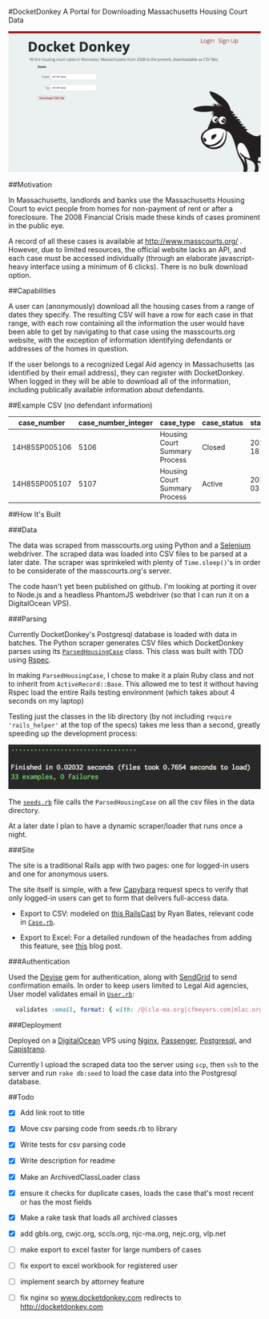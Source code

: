 #DocketDonkey 
A Portal for Downloading Massachusetts Housing Court Data

![DocketDonkey FrontPage](https://raw.githubusercontent.com/cfmeyers/DocketDonkey/master/app/assets/images/frontpage_not_logged_in.png)

##Motivation

In Massachusetts, landlords and banks use the Massachusetts Housing Court to evict people from homes for non-payment of rent or after a foreclosure. The 2008 Financial Crisis made these kinds of cases prominent in the public eye.

A record of all these cases is available at http://www.masscourts.org/ . However, due to limited resources, the official website lacks an API, and each case must be accessed individually (through an elaborate javascript-heavy interface using a minimum of 6 clicks). There is no bulk download option.

##Capabilities

A user can (anonymously) download all the housing cases from a range of dates they specify.  The resulting CSV will have a row for each case in that range, with each row containing all the information the user would have been able to get by navigating to that case using the masscourts.org website, with the exception of information identifying defendants or addresses of the homes in question.  

If the user belongs to a recognized Legal Aid agency in Massachusetts (as identified by their email address), they can register with DocketDonkey.  When logged in they will be able to download all of the information, including publically available information about defendants.

##Example CSV (no defendant information)

case_number|case_number_integer|case_type|case_status|status_date|file_date|plaintiff_name_original|plaintiff_name_guess|plaintiff_attorney_name|defendants_self_represented|case_outcome|case_outcome_date
-----------|-------------------|---------|-----------|-----------|---------|-----------------------|--------------------|-----------------------|---------------------------|------------|-----------------
14H85SP005106|5106|Housing Court Summary Process|Closed|2014-12-18|2014-12-03|Matheson Apts LLC|Matheson Apts LLC|"Raphaelson, Esq., Henry (411971)"|true|R 41(a)(1) Voluntary Dismissal|2014-12-18
14H85SP005107|5107|Housing Court Summary Process|Active|2014-12-03|2014-12-03|F&R LLC|F&R LLC|"Raphaelson, Esq., Henry (411971)"|false|Agreement for Judgment|2015-01-22

##How It's Built

###Data

The data was scraped from masscourts.org using Python and a [Selenium](https://selenium-python.readthedocs.org/) webdriver.  The scraped data was loaded into CSV files to be parsed at a later date.  The scraper was sprinkeled with plenty of `Time.sleep()`'s in order to be considerate of the masscourts.org's server.

The code hasn't yet been published on github.  I'm looking at porting it over to  Node.js and a headless PhantomJS webdriver (so that I can run it on a DigitalOcean VPS).

###Parsing

Currently DocketDonkey's Postgresql database is loaded with data in batches.  The Python scraper generates CSV files which DocketDonkey parses using its [`ParsedHousingCase`](https://github.com/cfmeyers/DocketDonkey/blob/master/lib/parsed_housing_case.rb) class.  This class was built with TDD using [Rspec](https://github.com/rspec/rspec).

In making `ParsedHousingCase`, I chose to make it a plain Ruby class and not to inherit from `ActiveRecord::Base`.  This allowed me to test it without having Rspec load the entire Rails testing environment (which takes about 4 seconds on my laptop)

Testing just the classes in the lib directory (by not including `require 'rails_helper'` at the top of the specs) takes me less than a second, greatly speeding up the development process:

![Rspec on just lib classes](https://raw.githubusercontent.com/cfmeyers/DocketDonkey/master/app/assets/images/rspec-screenshot-just-lib.png)

The [`seeds.rb`](https://github.com/cfmeyers/DocketDonkey/blob/master/db/seeds.rb) file calls the `ParsedHousingCase` on all the csv files in the data directory.  

At a later date I plan to have a dynamic scraper/loader that runs once a night.  

###Site

The site is a traditional Rails app with two pages: one for logged-in users and one for anonymous users.

The site itself is simple, with a few [Capybara](https://github.com/jnicklas/capybara) request specs to verify that only logged-in users can get to form that delivers full-access data.

-  Export to CSV: modeled on [this RailsCast](http://railscasts.com/episodes/362-exporting-csv-and-excel) by Ryan Bates, relevant code in [`Case.rb`](https://github.com/cfmeyers/DocketDonkey/blob/master/app/models/case.rb).

-  Export to Excel:  For a detailed rundown of the headaches from adding this feature, see [this](http://blog.cfmeyers.com/2015/03/29/adding-export-to-excel-to-docketdonkey.html) blog post.

###Authentication

Used the [Devise](https://github.com/plataformatec/devise) gem for authentication, along with [SendGrid](https://sendgrid.com/) to send confirmation emails.  In order to keep users limited to Legal Aid agencies, User model validates email in [`User.rb`](https://github.com/cfmeyers/DocketDonkey/blob/master/app/models/user.rb):

~~~ruby
  validates :email, format: { with: /@(cla-ma.org|cfmeyers.com|mlac.org gbls.org|cwjc.org|sccls.org|njc-ma.org|nejc.org|vlp.net)/ , message:VALIDATION_ERROR_MESSAGE}
~~~

###Deployment

Deployed on a [DigitalOcean](https://www.digitalocean.com/) VPS using [Nginx](http://nginx.org/), [Passenger](https://github.com/phusion/passenger), [Postgresql](http://www.postgresql.org/), and [Capistrano](https://github.com/capistrano/capistrano).

Currently I upload the scraped data too the server using `scp`, then `ssh` to the server and run `rake db:seed` to load the case data  into the Postgresql database.

##Todo

-  [X]  Add link root to title 

-  [X]  Move csv parsing code from seeds.rb to library 

-  [X]  Write tests for csv parsing code

-  [X]  Write description for readme

-  [X]  Make an ArchivedClassLoader class

  -  [X]  ensure it checks for duplicate cases, loads the case that's most recent or has the most fields

-  [X]  Make a rake task that loads all archived classes

-  [X]  add gbls.org, cwjc.org, sccls.org, njc-ma.org, nejc.org, vlp.net

-  [ ] make export to excel faster for large numbers of cases

-  [ ] fix export to excel workbook for registered user

-  [ ] implement search by attorney feature

-  [ ] fix nginx so www.docketdonkey.com redirects to http://docketdonkey.com


